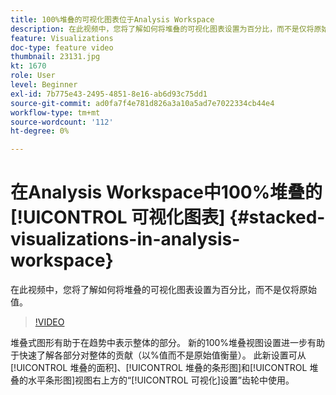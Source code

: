 ```yaml
---
title: 100%堆叠的可视化图表位于Analysis Workspace
description: 在此视频中，您将了解如何将堆叠的可视化图表设置为百分比，而不是仅将原始值。
feature: Visualizations
doc-type: feature video
thumbnail: 23131.jpg
kt: 1670
role: User
level: Beginner
exl-id: 7b775e43-2495-4851-8e16-ab6d93c75dd1
source-git-commit: ad0fa7f4e781d826a3a10a5ad7e7022334cb44e4
workflow-type: tm+mt
source-wordcount: '112'
ht-degree: 0%

---
```


# 在Analysis Workspace中100%堆叠的[!UICONTROL 可视化图表] {#stacked-visualizations-in-analysis-workspace}

在此视频中，您将了解如何将堆叠的可视化图表设置为百分比，而不是仅将原始值。

>[!VIDEO](https://video.tv.adobe.com/v/23131/?quality=12)

堆叠式图形有助于在趋势中表示整体的部分。 新的100%堆叠视图设置进一步有助于快速了解各部分对整体的贡献（以%值而不是原始值衡量）。 此新设置可从[!UICONTROL 堆叠的面积]、[!UICONTROL 堆叠的条形图]和[!UICONTROL 堆叠的水平条形图]视图右上方的“[!UICONTROL 可视化]设置”齿轮中使用。
